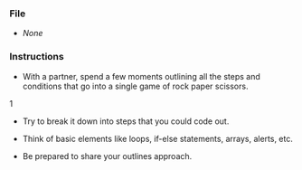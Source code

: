 ### File

* _None_

### Instructions

* With a partner, spend a few moments outlining all the steps and conditions that go into a single game of rock paper scissors.

1



* Try to break it down into steps that you could code out.

* Think of basic elements like loops, if-else statements, arrays, alerts, etc.

* Be prepared to share your outlines approach.
